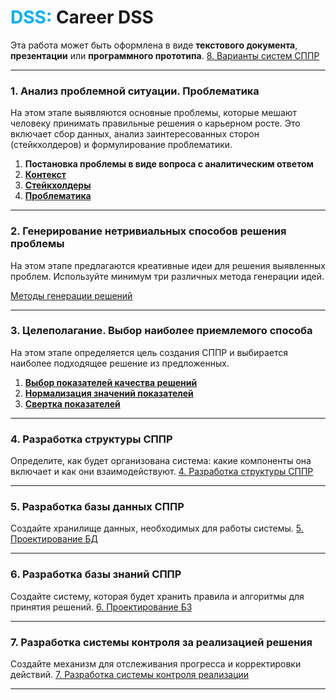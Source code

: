 

# <font color="#00b0f0">DSS:</font> Career DSS

Эта работа может быть оформлена в виде **текстового документа**, **презентации** или **программного прототипа**.
[8. Варианты систем СППР](2.%20Knowledge/IT%20продукты/DSS/Career%20DSS/8.%20Варианты%20систем%20СППР.md)

---
### 1. **Анализ проблемной ситуации. Проблематика**
На этом этапе выявляются основные проблемы, которые мешают человеку принимать правильные решения о карьерном росте. Это включает сбор данных, анализ заинтересованных сторон (стейкхолдеров) и формулирование проблематики.

1. **Постановка проблемы в виде вопроса с аналитическим ответом**
2. **[Контекст](2.%20Knowledge/IT%20продукты/DSS/Career%20DSS/1.1.%20Контекст.md)**
3. **[Стейкхолдеры](2.%20Knowledge/IT%20продукты/DSS/Career%20DSS/1.2.%20Стейкхолдеры.md)**
4. **[Проблематика](2.%20Knowledge/IT%20продукты/DSS/Career%20DSS/1.3.%20Проблематика.md)**

---

### 2. **Генерирование нетривиальных способов решения проблемы**
На этом этапе предлагаются креативные идеи для решения выявленных проблем. Используйте минимум три различных метода генерации идей.

[Методы генерации решений](2.%20Knowledge/IT%20продукты/DSS/Career%20DSS/2.%20Методы%20генерации%20решений.md)

---

### 3. **Целеполагание. Выбор наиболее приемлемого способа**
На этом этапе определяется цель создания СППР и выбирается наиболее подходящее решение из предложенных.

1. **[Выбор показателей качества решений](2.%20Knowledge/IT%20продукты/DSS/Career%20DSS/3.1.%20Выбор%20показателей%20качества%20решений.md)**
2. **[Нормализация значений показателей](2.%20Knowledge/IT%20продукты/DSS/Career%20DSS/3.2.%20Нормализация%20значений%20показателей.md)**
3. **[Свертка показателей](2.%20Knowledge/IT%20продукты/DSS/Career%20DSS/3.3.%20Свертка%20показателей.md)**

---

### 4. **Разработка структуры СППР**
Определите, как будет организована система: какие компоненты она включает и как они взаимодействуют.
[4. Разработка структуры СППР](2.%20Knowledge/IT%20продукты/DSS/Career%20DSS/4.%20Разработка%20структуры%20СППР.md)

---

### 5. **Разработка базы данных СППР**
Создайте хранилище данных, необходимых для работы системы.
[5. Проектирование БД](2.%20Knowledge/IT%20продукты/DSS/Career%20DSS/5.%20Проектирование%20БД.md)

---

### 6. **Разработка базы знаний СППР**
Создайте систему, которая будет хранить правила и алгоритмы для принятия решений.
[6. Проектирование БЗ](2.%20Knowledge/IT%20продукты/DSS/Career%20DSS/6.%20Проектирование%20БЗ.md)

---

### 7. **Разработка системы контроля за реализацией решения**
Создайте механизм для отслеживания прогресса и корректировки действий.
[7. Разработка системы контроля реализации](2.%20Knowledge/IT%20продукты/DSS/Career%20DSS/7.%20Разработка%20системы%20контроля%20реализации.md)

---